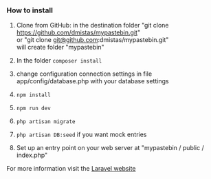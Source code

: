 ### How to install

1. Clone from GitHub:
    in the destination folder "git clone https://github.com/dmistas/mypastebin.git" <br>
    or "git clone git@github.com:dmistas/mypastebin.git" <br>
    will create folder "mypastebin"

2. In the folder <code>composer install</code>
3. change configuration connection settings in file app/config/database.php with your database settings
4. <code>npm install</code>
5. <code>npm run dev</code>
6. <code>php artisan migrate</code>
7. <code>php artisan DB:seed</code> if you want mock entries
8. Set up an entry point on your web server at "mypastebin / public / index.php"

For more information visit the [Laravel website](https://laravel.com/docs/8.x/installation) <br>

